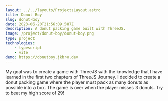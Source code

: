 ```yaml
---
layout: ../../layouts/ProjectsLayout.astro
title: Donut Boy
slug: donut-boy
date: 2023-06-20T21:56:09.587Z
description: A donut packing game built with ThreeJS.
image: /project/donut-boy/donut-boy.png
type: project
technologies:
    - typescript
    - vite
demo: https://donutboy.jkbro.dev
---
```


My goal was to create a game with ThreeJS with the knowledge that I have learned in the first two chapters of ThreeJS Journey. I decided to create a donut packing game where the player must pack as many donuts as possible into a box. The game is over when the player misses 3 donuts. Try to beat my high score of 29!
